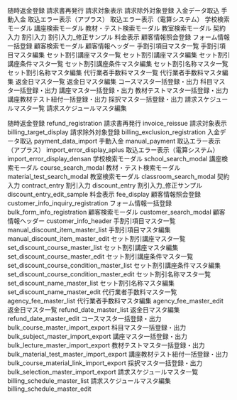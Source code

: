 随時返金登録
請求書再発行
請求対象表示
請求除外対象登録
入金データ取込
手動入金
取込エラー表示（アプラス）
取込エラー表示（電算システム）
学校検索モーダル
講座検索モーダル
教材・テスト検索モーダル
教室検索モーダル
契約入力
割引入力
割引入力_修正サンプル
料金表示
顧客情報照会登録
フォーム情報一括登録
顧客検索モーダル
顧客情報ヘッダー
手割引項目マスタ一覧
手割引項目マスタ編集
セット割引講座マスタ一覧
セット割引講座マスタ編集
セット割引講座条件マスタ一覧
セット割引講座条件マスタ編集
セット割引名称マスタ一覧
セット割引名称マスタ編集
代行業者手数料マスタ一覧
代行業者手数料マスタ編集
返金日マスタ一覧
返金日マスタ編集
コースマスタ一括登録・出力
科目マスタ一括登録・出力
講座マスタ一括登録・出力
教材テストマスタ一括登録・出力
講座教材テスト紐付一括登録・出力
採択マスタ一括登録・出力
請求スケジュールマスタ一覧
請求スケジュールマスタ編集


随時返金登録	refund_registration
請求書再発行	invoice_reissue
請求対象表示	billing_target_display
請求除外対象登録	billing_exclusion_registration
入金データ取込	payment_data_import
手動入金	manual_payment
取込エラー表示（アプラス）	import_error_display_aplus
取込エラー表示（電算システム）	import_error_display_densan
学校検索モーダル	school_search_modal
講座検索モーダル	course_search_modal
教材・テスト検索モーダル	material_test_search_modal
教室検索モーダル	classroom_search_modal
契約入力	contract_entry
割引入力	discount_entry
割引入力_修正サンプル	discount_entry_edit_sample
料金表示	fee_display
顧客情報照会登録	customer_info_inquiry_registration
フォーム情報一括登録	bulk_form_info_registration
顧客検索モーダル	customer_search_modal
顧客情報ヘッダー	customer_info_header
手割引項目マスタ一覧	manual_discount_item_master_list
手割引項目マスタ編集	manual_discount_item_master_edit
セット割引講座マスタ一覧	set_discount_course_master_list
セット割引講座マスタ編集	set_discount_course_master_edit
セット割引講座条件マスタ一覧	set_discount_course_condition_master_list
セット割引講座条件マスタ編集	set_discount_course_condition_master_edit
セット割引名称マスタ一覧	set_discount_name_master_list
セット割引名称マスタ編集	set_discount_name_master_edit
代行業者手数料マスタ一覧	agency_fee_master_list
代行業者手数料マスタ編集	agency_fee_master_edit
返金日マスタ一覧	refund_date_master_list
返金日マスタ編集	refund_date_master_edit
コースマスタ一括登録・出力	bulk_course_master_import_export
科目マスタ一括登録・出力	bulk_subject_master_import_export
講座マスタ一括登録・出力	bulk_lecture_master_import_export
教材テストマスタ一括登録・出力	bulk_material_test_master_import_export
講座教材テスト紐付一括登録・出力	bulk_course_material_link_import_export
採択マスタ一括登録・出力	bulk_selection_master_import_export
請求スケジュールマスタ一覧	billing_schedule_master_list
請求スケジュールマスタ編集	billing_schedule_master_edit